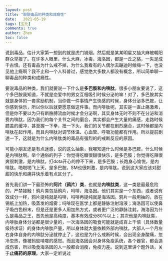 ```yaml
---
layout: post
title: "聊聊毒品的种类和成瘾性"
date:   2021-05-19
tags: [生化]
comments: true
author: Zhen
toc: false
---
```

说到毒品，估计大家第一想到的就是虎门销烟，然后就是某某明星又抽大麻被朝阳群众举报了。在许多人眼里，什么大麻，冰毒，海洛因，都是一丘之貉，一失足成千古恨。还有毒品为什么戒不掉，为什么我看有的人偶尔去蹦迪时候嗨一下，也没见他上瘾啊？我不止和一个人科普过，感觉绝大多数人都没有概念，所以简单聊一聊毒品的种类和成瘾性。

要说毒品的种类，我们就要说一下什么是**多巴胺和内啡肽**。很多小朋友要说了，这个多巴胺我知道，不就是恋爱中的男女互相吸引时候分泌的嘛！对了，多巴胺其实就是身体的一套奖励机制，当你做一件事情产生快感的时候，身体分泌多巴胺，让你感到快乐，所以你以后就更愿意做这件事。而内啡肽呢，其实是一直止痛激素，但是你不要以为只有断胳膊流血时候才会分泌啊，其实身体无时不刻不在分泌和消费内啡肽，因为我们的每个关节之间的磨合，其实都会产生大量的痛感，走路时候膝盖的缓冲，甚至握一下拳，扭一下头，我们的关节都在剧烈磨合，这时候都是内啡肽在起作用。而且内啡肽对调节体温、心血管、呼吸功能都有作用。所以提前剧透一下，这就是为什么内啡肽类的毒品有强烈的的戒断反应的原因。

可能小朋友还是有点迷惑，说的这么抽象，我哪知道什么时候是多巴胺，什么时候是内啡肽啊。举个通俗的列子：你觉得吃糖很甜很快乐，是多巴胺；你觉得吃辣很爽很刺激，是内啡肽。打dota开心的停不下来，是多巴胺；长跑身心愉悦，是内啡肽。啪啪啪飞上天，是多巴胺。SM也很刺激，是内啡肽。说到这大家应该对甜甜的快乐和痛并快乐着有点区分了。

首先我们讲一下最恐怖的**阿片（鸦片）类**，也就是**内啡肽类**，这一类是最最危险的，严禁接触！鸦片类包括鸦片，吗啡，海洛因。他们其实是一个东西，或者说有效成分一样，鸦片提纯就是吗啡，吗啡再提纯就是海洛因。鸦片一般用抽的，放在锡纸上加热，吸蒸发的烟雾；吗啡现在医学上都是静脉注射溶液；海洛因可以使鼻子吸白色粉末，但是还是更多人用加热方式，或者更广泛的静脉注射。海洛因为什么是毒品之王，首先他是高纯度，基本有效成分80%以上；其次他是内啡肽类，内啡肽身体分泌都是很少量的，一次海洛因的吸食可能就是成百上千倍（具体数量级待求证）的身体内啡肽产量，所以身体就大量依赖外部内啡肽，大部人一个月左右身体自身的内啡肽分泌就停止了，这也是为什么戒断时候，会出现全身酸痛，忽冷忽热，像被蚂蚁啃噬的感觉。而且海洛因会对身体免疫系统，各个器官，都会造成伤害，所以吸食海洛因的人一般都会消瘦，免疫力差。说到这里讲个题外话，关于**止痛药的原理**。大家一定听说过

<!--stackedit_data:
eyJoaXN0b3J5IjpbMTA5NzM5OTQ1OCwxODI3OTIxNjQ2LC0xND
IyMjQ5NTQyLDIxOTc4MDUxNSwxNTk3NzE2NTgxLC0xNDk1MTQ0
NjU5LC0xNDgwMjI2Njg4LC02Mjk0NDM1MTksMTI4NTE4NDQ1Ni
wxMjg1MTg0NDU2XX0=
-->